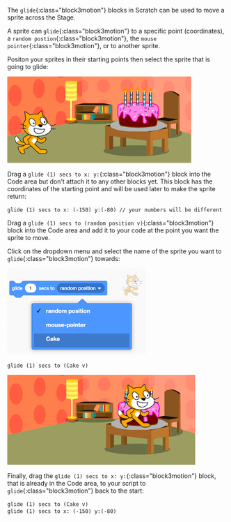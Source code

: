 The `glide`{:class="block3motion"} blocks in Scratch can be used to move a sprite across the Stage. 

A sprite can `glide`{:class="block3motion"} to a specific point (coordinates), a `random postion`{:class="block3motion"}, the `mouse pointer`{:class="block3motion"}, or to another sprite.

Positon your sprites in their starting points then select the sprite that is going to glide: 

![The Stage with both cat and cake sprites in their starting position.](images/example-start.png)

Drag a `glide (1) secs to x: y:`{:class="block3motion"} block into the Code area but don't attach it to any other blocks yet. This block has the coordinates of the starting point and will be used later to make the sprite return:

```blocks3
glide (1) secs to x: (-150) y:(-80) // your numbers will be different
```

Drag a `glide (1) secs to (random position v)`{:class="block3motion"} block into the Code area and add it to your code at the point you want the sprite to move. 

Click on the dropdown menu and select the name of the sprite you want to `glide`{:class="block3motion"} towards:

![The drop down menu for the glide block showing other sprites in the list.](images/glide-menu.png)

```blocks3
glide (1) secs to (Cake v)
```

![The Stage showing the cat sprite has glided to the cake sprite.](images/example-end.png)

Finally, drag the `glide (1) secs to x: y:`{:class="block3motion"} block, that is already in the Code area, to your script to `glide`{:class="block3motion"} back to the start: 

```blocks3
glide (1) secs to (Cake v)
glide (1) secs to x: (-150) y:(-80)
```
